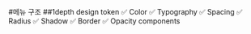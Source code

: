 #메뉴 구조
##1depth
design token
✅ Color
✅ Typography
✅ Spacing
✅ Radius
✅ Shadow
✅ Border
✅ Opacity
components


